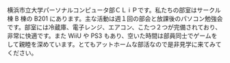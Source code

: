 横浜市立大学パーソナルコンピュータ部ＣＬ i Ｐです。私たちの部室はサークル棟 B 棟の B201 にあります。主な活動は週１回の部会と放課後のパソコン勉強会です。部室には冷蔵庫、電子レンジ、エアコン、こたつ２つが完備されており、非常に快適です。また WiiU や PS3 もあり、空いた時間は部員同士でゲームをして親睦を深めています。とてもアットホームな部活なので是非見学に来てみてください。
